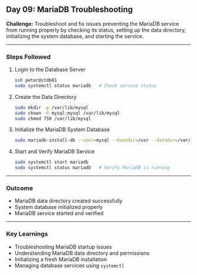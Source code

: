 ## Day 09: MariaDB Troubleshooting

**Challenge:** Troubleshoot and fix issues preventing the MariaDB service from running properly by checking its status, setting up the data directory, initializing the system database, and starting the service.

---

### Steps Followed

1. Login to the Database Server
   ```bash
   ssh peter@stdb01
   sudo systemctl status mariadb   # Check service status
   ```

2. Create the Data Directory
   ```bash
   sudo mkdir -p /var/lib/mysql
   sudo chown -R mysql:mysql /var/lib/mysql
   sudo chmod 750 /var/lib/mysql
   ```

3. Initialize the MariaDB System Database
   ```bash
   sudo mariadb-install-db --user=mysql --basedir=/usr --datadir=/var/lib/mysql
   ```

4. Start and Verify MariaDB Service
   ```bash
   sudo systemctl start mariadb
   sudo systemctl status mariadb   # Verify MariaDB is running
   ```

---

### Outcome
- MariaDB data directory created successfully  
- System database initialized properly  
- MariaDB service started and verified  

---

### Key Learnings
- Troubleshooting MariaDB startup issues  
- Understanding MariaDB data directory and permissions  
- Initializing a fresh MariaDB installation  
- Managing database services using `systemctl`
